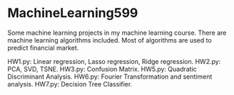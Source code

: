 # MachineLearning599
Some machine learning projects in my machine learning course.
There are machine learning algorithms included.
Most of algorithms are used to predict financial market. 

HW1.py: Linear regression, Lasso regression, Ridge regression.
HW2.py: PCA, SVD, TSNE.
HW3.py: Confusion Matrix.
HW5.py: Quadratic Discriminant Analysis.
HW6.py: Fourier Transformation and sentiment analysis.
HW7.py: Decision Tree Classifier.

